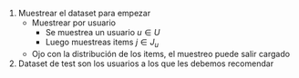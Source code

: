 
1) Muestrear el dataset para empezar
	- Muestrear por usuario
		- Se muestrea un usuario $u \in U$
		- Luego muestreas items $j \in J_u$
	- Ojo con la distribución de los items, el muestreo puede salir cargado
2) Dataset de test son los usuarios a los que les debemos recomendar
		